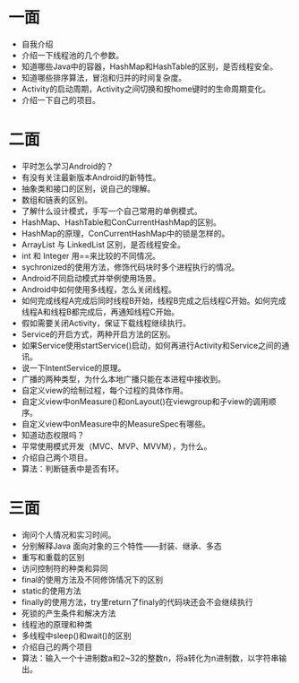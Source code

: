 # 一面
* 自我介绍
* 介绍一下线程池的几个参数。
* 知道哪些Java中的容器，HashMap和HashTable的区别，是否线程安全。
* 知道哪些排序算法，冒泡和归并的时间复杂度。
* Activity的启动周期，Activity之间切换和按home键时的生命周期变化。
* 介绍一下自己的项目。
# 二面
* 平时怎么学习Android的？
* 有没有关注最新版本Android的新特性。
* 抽象类和接口的区别，说自己的理解。
* 数组和链表的区别。
* 了解什么设计模式，手写一个自己常用的单例模式。
* HashMap、HashTable和ConCurrentHashMap的区别。
* HashMap的原理，ConCurrentHashMap中的锁是怎样的。
* ArrayList 与 LinkedList 区别，是否线程安全。
* int 和 Integer 用==来比较的不同情况。
* sychronized的使用方法，修饰代码块时多个进程执行的情况。
* Android不同启动模式并举例使用场景。
* Android中如何使用多线程，怎么关闭线程。
* 如何完成线程A完成后同时线程B开始，线程B完成之后线程C开始。如何完成线程A和线程B都完成后，再通知线程C开始。
* 假如需要关闭Activity，保证下载线程继续执行。
* Service的开启方式，两种开启方法的区别。
* 如果Service使用startService()启动，如何再进行Activity和Service之间的通讯。
* 说一下IntentService的原理。
* 广播的两种类型，为什么本地广播只能在本进程中接收到。
* 自定义view的绘制过程，每个过程的具体作用。
* 自定义view中onMeasure()和onLayout()在viewgroup和子view的调用顺序。
* 自定义view中onMeasure中的MeasureSpec有哪些。
* 知道动态权限吗？
* 平常使用模式开发（MVC、MVP、MVVM），为什么。
* 介绍自己两个项目。
* 算法：判断链表中是否有环。
# 三面
* 询问个人情况和实习时间。
* 分别解释Java 面向对象的三个特性——封装、继承、多态
* 重写和重载的区别
* 访问控制符的种类和异同
* final的使用方法及不同修饰情况下的区别
* static的使用方法
* finally的使用方法，try里return了finaly的代码块还会不会继续执行
* 死锁的产生条件和解决方法
* 线程池的原理和种类
* 多线程中sleep()和wait()的区别
* 介绍自己的两个项目
* 算法：输入一个十进制数a和2~32的整数n，将a转化为n进制数，以字符串输出。